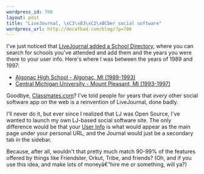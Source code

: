 ```yaml
--- 
wordpress_id: 706
layout: post
title: "LiveJournal, \xC3\x83\xC2\xBCber social software"
wordpress_url: http://decafbad.com/blog/?p=706
---
```

I've just noticed that [LiveJournal added a School Directory](http://www.livejournal.com/schools/), where you can search for schools you've attended and add them and the years you were there to your user info.  Here's where I was between the years of 1989 and 1997:

* [Algonac High School - Algonac, MI (1989-1993)](http://www.livejournal.com/schools/?ctc=US&sc=MI&cc=Algonac&sid=1252)
* [Central Michigan University - Mount Pleasant, MI (1993-1997)](http://www.livejournal.com/schools/?ctc=US&sc=MI&cc=Mount+Pleasant&sid=8406)

Goodbye, [Classmates.com](http://www.classmates.com)?  I've told people for years that *every* other social software app on the web is a reinvention of LiveJournal, done badly.  

I'll never do it, but ever since I realized that LJ was Open Source, I've wanted to launch my own LJ-based social software site.  The only difference would be that your [User Info](http://www.livejournal.com/userinfo.bml?user=deus_x) is what would appear as the main page under your personal URL, and the Journal would just be a secondary tab in the sidebar.

Because, after all, wouldn't that pretty much match 90-99% of the features offered by things like Friendster, Orkut, Tribe, and friends?  (Oh, and if you use this idea, and make lots of moneyâ€”hire me or something, will ya?)
